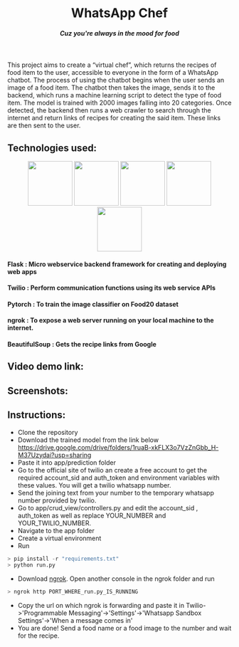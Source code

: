 <h1 align="center">WhatsApp Chef</h1>
<h5 align="center">Cuz you're always in the mood for food</h5>

<br>
<div>
  <p>This project aims to create a “virtual chef”, which returns the recipes of food item to the user, accessible to everyone in the form of a WhatsApp chatbot. The process of using the chatbot begins when the user sends an image of a food item. The chatbot then takes the image, sends it to the backend, which runs a machine learning script to detect the type of food item. The model is trained with 2000 images falling into 20 categories. Once detected, the backend then runs a web crawler to search through the internet and return links of recipes for creating the said item. These links are then sent to the user. </p>
</div>

<h2>Technologies used:</h2>

<div>
  <div align="center">
    <img src="https://www.brandeps.com/logo-download/F/Flask-logo-vector-01.svg" width="100">
    <img src="https://twilio-cms-prod.s3.amazonaws.com/images/twilio-mark-red.width-808.png" width="100">
    <img src="https://jeancochrane.com/static/images/blog/pytorch-functional-api/pytorch-logo.png" width="100">
    <img src="https://jsonhilder.github.io/imgs/ngrok-logo.png" width="100">
    <img src="https://encrypted-tbn0.gstatic.com/images?q=tbn:ANd9GcRR7fvQ745woNd9Q6cSPY230dbzzOD8TGirhg&usqp=CAU" width="100">
  </div>

  <div>
    <h4><b>Flask : </b>Micro webservice backend framework for creating and deploying web apps</h4>
    <h4><b>Twilio : </b>Perform communication functions using its web service APIs</h4>
    <h4><b>Pytorch : </b>To train the image classifier on Food20 dataset</h4>
    <h4><b>ngrok : </b>To expose a web server running on your local machine to the internet.</h4>
    <h4><b>BeautifulSoup : </b>Gets the recipe links from Google</h4>
  </div>
</div>

## Video demo link:

## Screenshots:

## Instructions:

* Clone the repository
* Download the trained model from the link below
https://drive.google.com/drive/folders/1ruaB-xkFLX3o7VzZnGbb_H-M37Uzydai?usp=sharing
* Paste it into app/prediction folder
* Go to the official site of twilio an create a free account to get the required account_sid and auth_token and environment variables with these values. You will get a twilio whatsapp number.
* Send the joining text from your number to the temporary whatsapp number provided by twilio.
* Go to app/crud_view/controllers.py and edit the account_sid , auth_token as well as replace YOUR_NUMBER and YOUR_TWILIO_NUMBER.
* Navigate to the app folder
* Create a virtual environment
* Run
```py
> pip install -r "requirements.txt"
> python run.py
```
* Download <a href="https://ngrok.com/download">ngrok</a>. Open another console in the ngrok folder and run
``` py
> ngrok http PORT_WHERE_run.py_IS_RUNNING
```
* Copy the url on which ngrok is forwarding and paste it in Twilio->'Programmable Messaging'->'Settings'->'Whatsapp Sandbox Settings'->'When a message comes in'
* You are done! Send a food name or a food image to the number and wait for the recipe.
